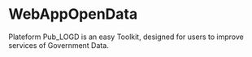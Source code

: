 # WebAppOpenData
Plateform Pub_LOGD is an easy Toolkit, designed for users to improve services of Government Data.
